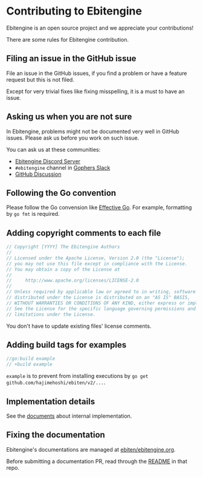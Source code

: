 # Contributing to Ebitengine

Ebitengine is an open source project and we appreciate your contributions!

There are some rules for Ebitengine contribution.

## Filing an issue in the GitHub issue

File an issue in the GitHub issues, if you find a problem or have a feature request but this is not filed.

Except for very trivial fixes like fixing misspelling, it is a must to have an issue.

## Asking us when you are not sure

In Ebitengine, problems might not be documented very well in GitHub issues. Please ask us before you work on such issue.

You can ask us at these communities:

 * [Ebitengine Discord Server](https://discord.gg/3tVdM5H8cC)
 * `#ebitengine` channel in [Gophers Slack](https://invite.slack.golangbridge.org/)
 * [GitHub Discussion](https://github.com/hajimehoshi/ebiten/discussions)

## Following the Go convention

Please follow the Go convension like [Effective Go](https://golang.org/doc/effective_go.html).
For example, formatting by `go fmt` is required.

## Adding copyright comments to each file

```go
// Copyright [YYYY] The Ebitengine Authors
//
// Licensed under the Apache License, Version 2.0 (the "License");
// you may not use this file except in compliance with the License.
// You may obtain a copy of the License at
//
//     http://www.apache.org/licenses/LICENSE-2.0
//
// Unless required by applicable law or agreed to in writing, software
// distributed under the License is distributed on an "AS IS" BASIS,
// WITHOUT WARRANTIES OR CONDITIONS OF ANY KIND, either express or implied.
// See the License for the specific language governing permissions and
// limitations under the License.
```

You don't have to update existing files' license comments.

## Adding build tags for examples

```go
//go:build example
// +build example
```

`example` is to prevent from installing executions by `go get github.com/hajimehoshi/ebiten/v2/...`.

## Implementation details

See the [documents](https://ebitengine.org/en/documents/implementation.html) about internal implementation.

## Fixing the documentation

Ebitengine's documentations are managed at [ebiten/ebitengine.org](https://github.com/ebitengine/ebitengine.org).

Before submitting a documentation PR, read through the [README](https://github.com/ebitengine/ebitengine.org/blob/main/README.md) in that repo.
